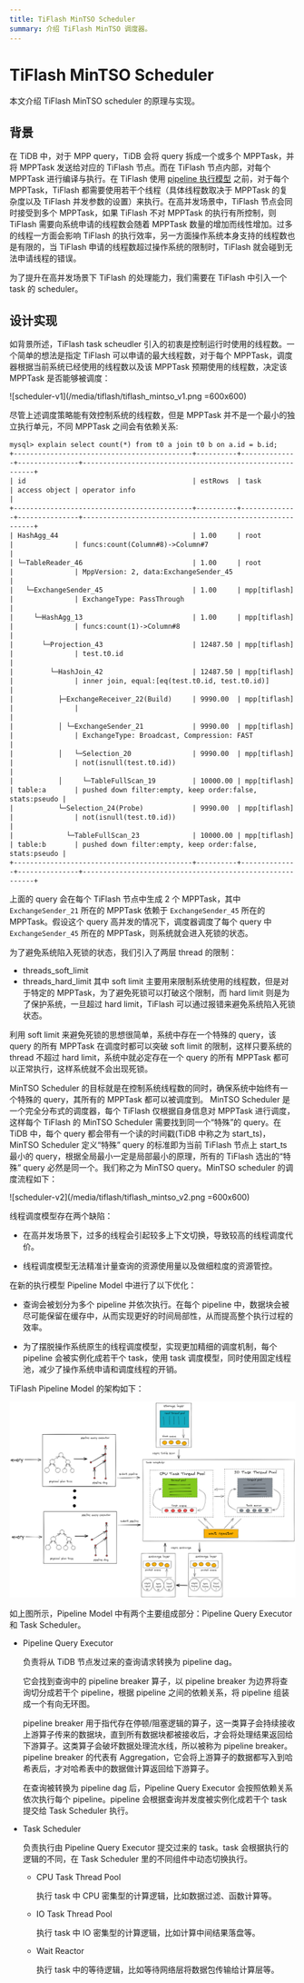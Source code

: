 ```yaml
---
title: TiFlash MinTSO Scheduler
summary: 介绍 TiFlash MinTSO 调度器。
---
```


# TiFlash MinTSO Scheduler

本文介绍 TiFlash MinTSO scheduler 的原理与实现。

## 背景
在 TiDB 中，对于 MPP query，TiDB 会将 query 拆成一个或多个 MPPTask，并将 MPPTask 发送给对应的 TiFlash 节点。而在 TiFlash 节点内部，对每个 MPPTask 进行编译与执行。在 TiFlash 使用 [pipeline 执行模型](/tiflash/tiflash-pipeline-model.md) 之前，对于每个 MPPTask，TiFlash 都需要使用若干个线程（具体线程数取决于 MPPTask 的复杂度以及 TiFlash 并发参数的设置）来执行。在高并发场景中，TiFlash 节点会同时接受到多个 MPPTask，如果 TiFlash 不对 MPPTask 的执行有所控制，则 TiFlash 需要向系统申请的线程数会随着 MPPTask 数量的增加而线性增加。过多的线程一方面会影响 TiFlash 的执行效率，另一方面操作系统本身支持的线程数也是有限的，当 TiFlash 申请的线程数超过操作系统的限制时，TiFlash 就会碰到无法申请线程的错误。

为了提升在高并发场景下 TiFlash 的处理能力，我们需要在 TiFlash 中引入一个 task 的 scheduler。

## 设计实现

如背景所述，TiFlash task scheudler 引入的初衷是控制运行时使用的线程数。一个简单的想法是指定 TiFlash 可以申请的最大线程数，对于每个 MPPTask，调度器根据当前系统已经使用的线程数以及该 MPPTask 预期使用的线程数，决定该 MPPTask 是否能够被调度：

![scheduler-v1](/media/tiflash/tiflash_mintso_v1.png =600x600)

尽管上述调度策略能有效控制系统的线程数，但是 MPPTask 并不是一个最小的独立执行单元，不同 MPPTask 之间会有依赖关系:
```
mysql> explain select count(*) from t0 a join t0 b on a.id = b.id;
+--------------------------------------------+----------+--------------+---------------+----------------------------------------------------------+
| id                                         | estRows  | task         | access object | operator info                                            |
+--------------------------------------------+----------+--------------+---------------+----------------------------------------------------------+
| HashAgg_44                                 | 1.00     | root         |               | funcs:count(Column#8)->Column#7                          |
| └─TableReader_46                           | 1.00     | root         |               | MppVersion: 2, data:ExchangeSender_45                    |
|   └─ExchangeSender_45                      | 1.00     | mpp[tiflash] |               | ExchangeType: PassThrough                                |
|     └─HashAgg_13                           | 1.00     | mpp[tiflash] |               | funcs:count(1)->Column#8                                 |
|       └─Projection_43                      | 12487.50 | mpp[tiflash] |               | test.t0.id                                               |
|         └─HashJoin_42                      | 12487.50 | mpp[tiflash] |               | inner join, equal:[eq(test.t0.id, test.t0.id)]           |
|           ├─ExchangeReceiver_22(Build)     | 9990.00  | mpp[tiflash] |               |                                                          |
|           │ └─ExchangeSender_21            | 9990.00  | mpp[tiflash] |               | ExchangeType: Broadcast, Compression: FAST               |
|           │   └─Selection_20               | 9990.00  | mpp[tiflash] |               | not(isnull(test.t0.id))                                  |
|           │     └─TableFullScan_19         | 10000.00 | mpp[tiflash] | table:a       | pushed down filter:empty, keep order:false, stats:pseudo |
|           └─Selection_24(Probe)            | 9990.00  | mpp[tiflash] |               | not(isnull(test.t0.id))                                  |
|             └─TableFullScan_23             | 10000.00 | mpp[tiflash] | table:b       | pushed down filter:empty, keep order:false, stats:pseudo |
+--------------------------------------------+----------+--------------+---------------+----------------------------------------------------------+
```
上面的 query 会在每个 TiFlash 节点中生成 2 个 MPPTask，其中 `ExchangeSender_21` 所在的 MPPTask 依赖于 `ExchangeSender_45` 所在的 MPPTask。假设这个 query 高并发的情况下，调度器调度了每个 query 中 `ExchangeSender_45` 所在的 MPPTask，则系统就会进入死锁的状态。

为了避免系统陷入死锁的状态，我们引入了两层 thread 的限制：
* threads_soft_limit
* threads_hard_limit
其中 soft limit 主要用来限制系统使用的线程数，但是对于特定的 MPPTask，为了避免死锁可以打破这个限制，而 hard limit 则是为了保护系统，一旦超过 hard limit，TiFlash 可以通过报错来避免系统陷入死锁状态。

利用 soft limit 来避免死锁的思想很简单，系统中存在一个特殊的 query，该 query 的所有 MPPTask 在调度时都可以突破 soft limit 的限制，这样只要系统的 thread 不超过 hard limit，系统中就必定存在一个 query 的所有 MPPTask 都可以正常执行，这样系统就不会出现死锁。

MinTSO Scheduler 的目标就是在控制系统线程数的同时，确保系统中始终有一个特殊的 query，其所有的 MPPTask 都可以被调度到。 MinTSO Scheduler 是一个完全分布式的调度器，每个 TiFlash 仅根据自身信息对 MPPTask 进行调度，这样每个 TiFlash 的 MinTSO Scheduler 需要找到同一个“特殊”的 query。在 TiDB 中，每个 query 都会带有一个读的时间戳(TiDB 中称之为 start_ts)，MinTSO Scheduler 定义“特殊” query 的标准即为当前 TiFlash 节点上 start_ts 最小的 query，根据全局最小一定是局部最小的原理，所有的 TiFlash 选出的“特殊” query 必然是同一个。我们称之为 MinTSO query。MinTSO scheduler 的调度流程如下：

![scheduler-v2](/media/tiflash/tiflash_mintso_v2.png =600x600)


线程调度模型存在两个缺陷：

- 在高并发场景下，过多的线程会引起较多上下文切换，导致较高的线程调度代价。

- 线程调度模型无法精准计量查询的资源使用量以及做细粒度的资源管控。

在新的执行模型 Pipeline Model 中进行了以下优化：

- 查询会被划分为多个 pipeline 并依次执行。在每个 pipeline 中，数据块会被尽可能保留在缓存中，从而实现更好的时间局部性，从而提高整个执行过程的效率。

- 为了摆脱操作系统原生的线程调度模型，实现更加精细的调度机制，每个 pipeline 会被实例化成若干个 task，使用 task 调度模型，同时使用固定线程池，减少了操作系统申请和调度线程的开销。

TiFlash Pipeline Model 的架构如下：

![TiFlash Pipeline Model Design](/media/tiflash/tiflash-pipeline-model.png)

如上图所示，Pipeline Model 中有两个主要组成部分：Pipeline Query Executor 和 Task Scheduler。

- Pipeline Query Executor

    负责将从 TiDB 节点发过来的查询请求转换为 pipeline dag。

    它会找到查询中的 pipeline breaker 算子，以 pipeline breaker 为边界将查询切分成若干个 pipeline，根据 pipeline 之间的依赖关系，将 pipeline 组装成一个有向无环图。

    pipeline breaker 用于指代存在停顿/阻塞逻辑的算子，这一类算子会持续接收上游算子传来的数据块，直到所有数据块都被接收后，才会将处理结果返回给下游算子。这类算子会破坏数据处理流水线，所以被称为 pipeline breaker。pipeline breaker 的代表有 Aggregation，它会将上游算子的数据都写入到哈希表后，才对哈希表中的数据做计算返回给下游算子。

    在查询被转换为 pipeline dag 后，Pipeline Query Executor 会按照依赖关系依次执行每个 pipeline。pipeline 会根据查询并发度被实例化成若干个 task 提交给 Task Scheduler 执行。

- Task Scheduler

    负责执行由 Pipeline Query Executor 提交过来的 task。task 会根据执行的逻辑的不同，在 Task Scheduler 里的不同组件中动态切换执行。

    - CPU Task Thread Pool

      执行 task 中 CPU 密集型的计算逻辑，比如数据过滤、函数计算等。

    - IO Task Thread Pool

      执行 task 中 IO 密集型的计算逻辑，比如计算中间结果落盘等。

    - Wait Reactor

      执行 task 中的等待逻辑，比如等待网络层将数据包传输给计算层等。
